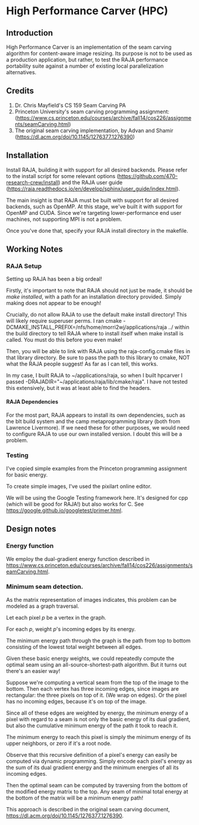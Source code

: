 # High Performance Carver (HPC)

## Introduction
High Performance Carver is an implementation of the seam carving algorithm for content-aware image resizing.
Its purpose is not to be used as a production application, but rather, to test the RAJA performance portability suite against a number of existing local parallelization alternatives.

## Credits
1) Dr. Chris Mayfield's CS 159 Seam Carving PA
2) Princeton University's seam carving programming assignment:
   (https://www.cs.princeton.edu/courses/archive/fall14/cos226/assignments/seamCarving.html)
3) The original seam carving implementation, by Advan and Shamir
   (https://dl.acm.org/doi/10.1145/1276377.1276390)

## Installation
Install RAJA, building it with support for all desired backends.
Please refer to the install script for some relevant options (https://github.com/470-research-crew/install) and the RAJA user guide (https://raja.readthedocs.io/en/develop/sphinx/user_guide/index.html).

The main insight is that RAJA must be built with support for all desired backends, such as OpenMP. At this stage, we've built it with support for OpenMP and CUDA. Since we're targeting lower-performance end user machines, not supporting MPI is not a problem.

Once you've done that, specify your RAJA install directory in the makefile.

## Working Notes
### RAJA Setup
Setting up RAJA has been a big ordeal!

Firstly, it's important to note that RAJA should not just be made, it should be *make installed*, with a path for an installation directory provided. Simply making does not appear to be enough!

Crucially, do not allow RAJA to use the default make install directory! This will likely require superuser perms. 
I ran cmake -DCMAKE_INSTALL_PREFIX=/nfs/home/morri2wj/applications/raja ../ within the build directory to tell RAJA where to install itself when make install is called. You must do this before you even make!

Then, you will be able to link with RAJA using the raja-config.cmake files in that library directory.
Be sure to pass the path to this library to cmake, NOT what the RAJA people suggest! As far as I can tell, this works.

In my case, I built RAJA to ~/applications/raja, so when I built hpcarver I passed -DRAJADIR="~/applications/raja/lib/cmake/raja". I have not tested this extensively, but it was at least able to find the headers.

#### RAJA Dependencies
For the most part, RAJA appears to install its own dependencies, such as the blt build system and the camp metaprogramming library (both from Lawrence Livermore).
If we need these for other purposes, we would need to configure RAJA to use our own installed version. I doubt this will be a problem.

### Testing
I've copied simple examples from the Princeton programming assignment for basic energy. 

To create simple images, I've used the pixilart online editor.

We will be using the Google Testing framework here. 
It's designed for cpp (which will be good for RAJA!) but also works for C. 
See https://google.github.io/googletest/primer.html.

## Design notes

### Energy function
We employ the dual-gradient energy function described in https://www.cs.princeton.edu/courses/archive/fall14/cos226/assignments/seamCarving.html.

### Minimum seam detection.
As the matrix representation of images indicates, this problem can be modeled as a graph traversal.

Let each pixel *p* be a vertex in the graph. 

For each *p*, weight *p*'s incoming edges by its energy.

The minimum energy path through the graph is the path from top to bottom consisting of the lowest total weight between all edges.

Given these basic energy weights, we could repeatedly compute the optimal seam using an all-source-shortest-path algorithm. But it turns out there's an easier way!

Suppose we're computing a vertical seam from the top of the image to the bottom. Then each vertex has three incoming edges, since images are rectangular: the three pixels on top of it. (We wrap on edges).
Or the pixel has no incoming edges, because it's on top of the image.

Since all of these edges are weighted by energy, the minimum energy of a pixel with regard to a seam is not only the basic energy of its dual gradient,
but also the cumulative minimum energy of the path it took to reach it.

The minimum energy to reach this pixel is simply the minimum energy of its upper neighbors, or zero if it's a root node.

Observe that this recursive definition of a pixel's energy can easily be computed via dynamic programming. 
Simply encode each pixel's energy as the sum of its dual gradient energy and the minimum energies of all its incoming edges.

Then the optimal seam can be computed by traversing from the bottom of the modified energy matrix to the top. 
Any seam of minimal total energy at the bottom of the matrix will be a minimum energy path! 

This approach is described in the original seam carving document, https://dl.acm.org/doi/10.1145/1276377.1276390.

        
